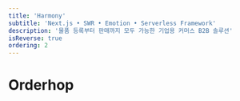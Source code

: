 ```yaml
---
title: 'Harmony'
subtitle: 'Next.js • SWR • Emotion • Serverless Framework'
description: '물품 등록부터 판매까지 모두 가능한 기업용 커머스 B2B 솔루션'
isReverse: true
ordering: 2
---
```


# Orderhop
